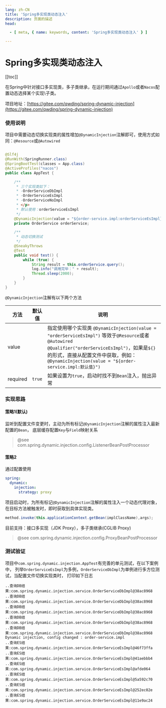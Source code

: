 ```yaml
---
lang: zh-CN
title: 'Spring多实现类动态注入'
description: 页面的描述
head:

  - [ meta, { name: keywords, content: 'Spring多实现类动态注入' } ]

---
```


# Spring多实现类动态注入

[[toc]]

在Spring中针对接口多实现类，多子类继承，在运行期间通过`Apollo`或者`Nacos`配置动态选择某个实现\子类。

项目地址：[https://gitee.com/qwding/spring-dynamic-injection](https://gitee.com/qwding/spring-dynamic-injection)

### 使用说明

项目中需要动态切换实现类的属性增加`@DynamicInjection`注解即可，使用方式如同：`@Resource`或`@Autowired`

```java

@Slf4j
@RunWith(SpringRunner.class)
@SpringBootTest(classes = App.class)
@ActiveProfiles("nacos")
public class AppTest {

    /**
     * 三个实现类如下：
     * -OrderServiceDbImpl
     * -OrderServiceEsImpl
     * -OrderServiceNoImpl
     * </p>
     * 默认使用：orderServiceEsImpl
     */
    @DynamicInjection(value = "${order-service.impl:orderServiceEsImpl}")
    private OrderService orderService;

    /**
     * 动态切换测试
     */
    @SneakyThrows
    @Test
    public void test() {
        while (true) {
            String result = this.orderService.query();
            log.info("调用完毕：" + result);
            Thread.sleep(2000);
        }
    }
}
```

`@DynamicInjection`注解有以下两个方法

| 方法       | 默认值    | 说明                                                                                                                                                                                                           |
|----------|--------|--------------------------------------------------------------------------------------------------------------------------------------------------------------------------------------------------------------|
| value    |        | 指定使用哪个实现类 `@DynamicInjection(value = "orderServiceEsImpl")` 等效于`@Resource`或者`@Autowired @Qualifier("orderServiceEsImpl")`，如果是`${}`的形式，直接从配置文件中获取，例如：`@DynamicInjection(value = "${order-service.impl:默认值}")` |
| required | `true` | 如果设置为`true`，启动时找不到`Bean`注入，抛出异常                                                                                                                                                                              |

### 实现思路

#### 策略1(默认)

监听到配置文件变更时，主动为所有标记`@DynamicInjection`注解的属性注入最新配置的`Bean`，
底层缓存配置`Key`与`Field`映射关系

> @see com.spring.dynamic.injection.config.ListenerBeanPostProcessor

#### 策略2

通过配置使用

```yaml
spring:
  dynamic:
    injection:
      strategy: proxy
```

项目启动时，为所有标记`@DynamicInjection`注解的属性注入一个动态代理对象，在目标方法被触发时，即时获取到具体实现类。

```java
method.invoke(this.applicationContext.getBean(implClassName),args);
```

目前支持：接口多实现（JDK Proxy），多子类继承(CGLIB Proxy)

> @see com.spring.dynamic.injection.config.ProxyBeanPostProcessor

### 测试验证

项目中`com.spring.dynamic.injection.AppTest`有完善的单元测试，在以下案例中，
列举`OrderServiceEsImpl`为多例，`OrderServiceDbImpl`为单例进行多方位测试，当配置文件切换实现类时，
打印如下日志

```text
..查询DB结果:com.spring.dynamic.injection.service.OrderServiceDbImpl@38ac8968 
..查询DB结果:com.spring.dynamic.injection.service.OrderServiceDbImpl@38ac8968 
..查询DB结果:com.spring.dynamic.injection.service.OrderServiceDbImpl@38ac8968 
..查询DB结果:com.spring.dynamic.injection.service.OrderServiceDbImpl@38ac8968 
..查询DB结果:com.spring.dynamic.injection.service.OrderServiceDbImpl@38ac8968 
Dynamic injection, config changed : order-service.impl 
..查询ES结果:com.spring.dynamic.injection.service.OrderServiceEsImpl@46f73ffa 
..查询ES结果:com.spring.dynamic.injection.service.OrderServiceEsImpl@41aebbb4 
..查询ES结果:com.spring.dynamic.injection.service.OrderServiceEsImpl@afde064 
..查询ES结果:com.spring.dynamic.injection.service.OrderServiceEsImpl@5a592c70 
..查询ES结果:com.spring.dynamic.injection.service.OrderServiceEsImpl@252ec02e 
..查询ES结果:com.spring.dynamic.injection.service.OrderServiceEsImpl@11e9ac24 
```

<Comment></Comment>